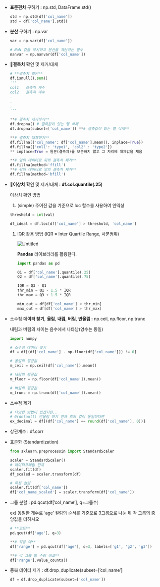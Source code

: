 - **표준편차** 구하기 : np.std, DataFrame.std()
    
    ```python
    std = np.std(df['col_name'])
    std = df['col_name'].std()
    ```
    
- **분산** 구하기 : np.var
    
    ```python
    var = np.var(df['col_name'])
    
    # NaN 값을 무시하고 분산을 계산하는 함수
    nanvar = np.nanvar(df['col_name'])
    ```
    
- 🔴**결측치** 확인 및 제거/대체
    
    ```python
    # **결측치 확인**
    df.isnull().sum()
    '''
    col1   결측치 개수
    col2   결측치 개수
    .
    .
    .
    '''
    ```
    
    ```python
    **# 결측치 제거하기**
    df.dropna() # 결측값이 있는 행 삭제
    df.dropna(subset=['col_name']) **# 결측값이 있는 열 삭제**
    ```
    
    ```python
    **# 결측치 대체하기**
    df.fillna({'col_name': df['col_name'].mean(), inplace=True})
    df.fillna({'col1': 'type1', 'col2' : 'type2'})
    ** inplace=True = 원본(결측치)를 보존하지 않고 그 자리에 대체값을 채움
    
    **# 앞의 데이터로 뒤의 결측치 제거**
    df.fillna(method='ffill')
    **# 뒤의 데이터로 앞의 결측치 제거**
    df.fillna(method='bfill')
    
    ```
    
- 🔴**이상치** 확인 및 제거/대체 : **df.col.quantile(.25)**
    
    이상치 확인 방법 
    
    1. (simple) 주어진 값을 기준으로 loc 함수를 사용하여 인덱싱
    
    ```python
    threshold = int(val)
    
    df_ideal = df.loc[df['col_name'] > threshold, 'col_name']
    ```
    
    1. IQR 활용 방법 (IQR = Inter Quartile Range, 사분범위)
        
        ![Untitled](https://s3-us-west-2.amazonaws.com/secure.notion-static.com/1b8ca483-c7a3-46d1-a6a1-1574fc53e912/Untitled.png)
        
        **Pandas** 라이브러리를 활용한다.
        
        ```python
        import pandas as pd
        
        Q1 = df['col_name'].quantile(.25)
        Q2 = df['col_name'].quantile(.75)
        
        IQR = Q3 - Q1
        thr_min = Q1 - 1.5 * IQR
        thr_max = Q3 + 1.5 * IQR
        
        min_out = df[df['col_name'] < thr_min]
        max_out = df[df['col_name'] > thr_max]
        ```
        
- 소수점 **데이터 찾기,** **올림**, **내림**, **버림**, **반올림 :** np.ceil, np.floor, np.trunc
    
    내림과 버림의 차이는 음수에서 나타남(양수는 동일) 
    
    ```python
    import numpy
    
    # 소수점 데이터 찾기
    df = df[(df['col_name'] - np.floor(df['col_name'])) != 0]
    
    # 올림의 평균값
    m_ceil = np.ceil(df['col_name']).mean()
    
    # 내림의 평균값
    m_floor = np.floor(df['col_name']).mean()
    
    # 버림의 평균값
    m_trunc = np.trunc(df['col_name']).mean()
    ```
    
- 소수점 제거
    
    ```python
    # 다양한 방법이 있겠지만..
    # 0(default) 반올림 하기 전과 후의 값이 동일하다면
    ex_decimal = df[(df['col_name'] == round(df['col_name'], 0))]
    ```
    
- 상관계수 : df.corr
    
    
- 표준화 (Standardization)
    
    ```python
    from sklearn.preprocessin import StandardScaler
    
    scaler = StandardScaler()
    # 데이터프레임 전체
    scaler.fit(df)
    df_scaled = scaler.transform(df)
    
    # 특정 컬럼
    scaler.fit(df['col_name'])
    df['col_name_scaled'] = scaler.transform(df['col_name'])
    ```
    

- 그룹 분할 : pd.qcut(df[’col_name’], q=그룹수)
    
    ex) 동일한 개수로 ‘age’ 컬럼의 순서를 기준으로 3그룹으로 나눈 뒤 각 그룹의 중앙값을 더하시오
    
    ```python
    # **코드**
    pd.qcut(df['age'], q=3)
    
    **# 적용 예**
    df['range'] = pd.qcut(df['age'], q=3, labels=['g1', 'g2', 'g3'])
    
    **# 각 그룹 별 수량 비교** 
    df['range'].value_counts()
    ```
    
- 중복 데이터 제거 : df.drop_duplicate(subset=[’col_name’]
    
    ```python
    df = df.drop_duplicate(subset=['col_name'])
    ```
